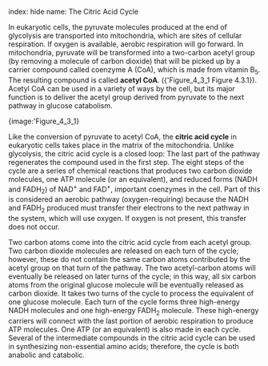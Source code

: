 index: hide
name: The Citric Acid Cycle

In eukaryotic cells, the pyruvate molecules produced at the end of glycolysis are transported into mitochondria, which are sites of cellular respiration. If oxygen is available, aerobic respiration will go forward. In mitochondria, pyruvate will be transformed into a two-carbon acetyl group (by removing a molecule of carbon dioxide) that will be picked up by a carrier compound called coenzyme A (CoA), which is made from vitamin B<sub>5</sub>. The resulting compound is called  **acetyl CoA**. ({'Figure_4_3_1 Figure 4.3.1}). Acetyl CoA can be used in a variety of ways by the cell, but its major function is to deliver the acetyl group derived from pyruvate to the next pathway in glucose catabolism.


{image:'Figure_4_3_1}
        

Like the conversion of pyruvate to acetyl CoA, the  **citric acid cycle** in eukaryotic cells takes place in the matrix of the mitochondria. Unlike glycolysis, the citric acid cycle is a closed loop: The last part of the pathway regenerates the compound used in the first step. The eight steps of the cycle are a series of chemical reactions that produces two carbon dioxide molecules, one ATP molecule (or an equivalent), and reduced forms (NADH and FADH<sub>2</sub>) of NAD<sup>+</sup> and FAD<sup>+</sup>, important coenzymes in the cell. Part of this is considered an aerobic pathway (oxygen-requiring) because the NADH and FADH<sub>2</sub> produced must transfer their electrons to the next pathway in the system, which will use oxygen. If oxygen is not present, this transfer does not occur.

Two carbon atoms come into the citric acid cycle from each acetyl group. Two carbon dioxide molecules are released on each turn of the cycle; however, these do not contain the same carbon atoms contributed by the acetyl group on that turn of the pathway. The two acetyl-carbon atoms will eventually be released on later turns of the cycle; in this way, all six carbon atoms from the original glucose molecule will be eventually released as carbon dioxide. It takes two turns of the cycle to process the equivalent of one glucose molecule. Each turn of the cycle forms three high-energy NADH molecules and one high-energy FADH<sub>2</sub> molecule. These high-energy carriers will connect with the last portion of aerobic respiration to produce ATP molecules. One ATP (or an equivalent) is also made in each cycle. Several of the intermediate compounds in the citric acid cycle can be used in synthesizing non-essential amino acids; therefore, the cycle is both anabolic and catabolic.
